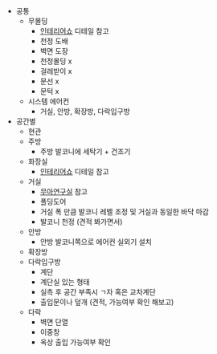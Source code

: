 * 공통
  * 무몰딩
    * [인테리어쇼](https://www.youtube.com/watch?v=CA5X4F65hHk) 디테일 참고
    * 천정 도배
    * 벽면 도장
    * 천정몰딩 x
    * 걸레받이 x
    * 문선 x
    * 문턱 x
  * 시스템 에어컨
    * 거실, 안방, 확장방, 다락입구방
* 공간별
  * 현관
  * 주방
    * 주방 발코니에 세탁기 + 건조기
  * 화장실
    * [인테리어쇼](https://www.youtube.com/watch?v=GN_AyigzUvA&list=PLKnn1JCMuq2a-c9bBVl74GYiMbr_mZZLC) 디테일 참고
  * 거실
    * [무아연구실](https://www.youtube.com/watch?v=kjX69dmPuZI&list=PLi-etruiVNGxT7ef6_AclnTOe9b0lWDaz) 참고
    * 폴딩도어
    * 거실 폭 만큼 발코니 레벨 조정 및 거실과 동일한 바닥 마감
    * 발코니 천정 (견적 봐가면서)
  * 안방
    * 안방 발코니쪽으로 에어컨 실외기 설치
  * 확장방
  * 다락입구방
    * 계단
    * 계단실 있는 형태
    * 실측 후 공간 부족시 ㄱ자 혹은 교차계단
    * 출입문이나 덮개 (견적, 가능여부 확인 해보고)
  * 다락
    * 벽면 단열
    * 이중창
    * 옥상 출입 가능여부 확인
